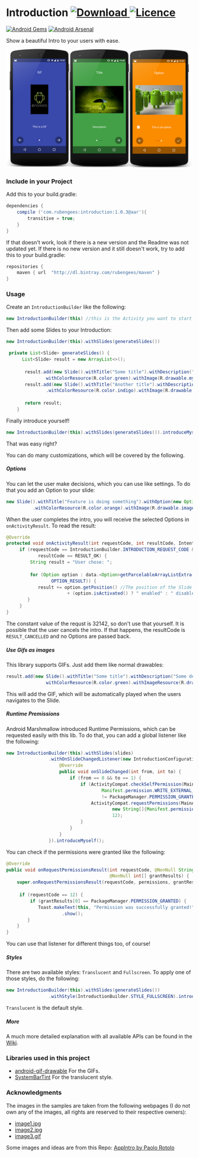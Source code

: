 
# Introduction [ ![Download](https://api.bintray.com/packages/rubengees/maven/Introduction/images/download.svg) ](https://bintray.com/rubengees/maven/Introduction/_latestVersion) [![Licence](https://img.shields.io/badge/Licence-Apache--2.0-brightgreen.svg)](https://www.apache.org/licenses/LICENSE-2.0)
[![Android Gems](http://www.android-gems.com/badge/RubenGees/Introduction.svg?branch=master)](http://www.android-gems.com/lib/RubenGees/Introduction)
[![Android Arsenal](https://img.shields.io/badge/Android%20Arsenal-Introduction-brightgreen.svg?style=flat)](http://android-arsenal.com/details/1/2498)

Show a beautiful Intro to your users with ease.

![](art/screenshot_gallery.png)

### Include in your Project

Add this to your build.gradle:

```groovy
dependencies {
    compile ('com.rubengees:introduction:1.0.3@aar'){
        transitive = true;
    }
}
```

If that doesn't work, look if there is a new version and the Readme was not updated yet.
If there is no new version and it still doesn't work, try to add this to your build.gradle:

```groovy
repositories {
    maven { url  "http://dl.bintray.com/rubengees/maven" }
}
```

### Usage

Create an `IntroductionBuilder` like the following:

```java
new IntroductionBuilder(this) //this is the Activity you want to start from.
```

Then add some Slides to your Introduction:

```java
new IntroductionBuilder(this).withSlides(generateSlides())
```

```java
 private List<Slide> generateSlides() {
      List<Slide> result = new ArrayList<>();

       result.add(new Slide().withTitle("Some title").withDescription("Some description").
               withColorResource(R.color.green).withImage(R.drawable.myImage));
       result.add(new Slide().withTitle("Another title").withDescription("Another description")
               .withColorResource(R.color.indigo).withImage(R.drawable.myImage2));

       return result;
    }
```

Finally introduce yourself!

```java
new IntroductionBuilder(this).withSlides(generateSlides()).introduceMyself();
```

That was easy right?

You can do many customizations, which will be covered by the following.

##### Options

You can let the user make decisions, which you can use like settings.
To do that you add an Option to your slide:

```java
new Slide().withTitle("Feature is doing something").withOption(new Option("Enable the feature"))
          .withColorResource(R.color.orange).withImage(R.drawable.image));
```

When the user completes the intro, you will receive the selected Options in `onActivityResult`. 
To read the result:

```java
@Override
protected void onActivityResult(int requestCode, int resultCode, Intent data) {
     if (requestCode == IntroductionBuilder.INTRODUCTION_REQUEST_CODE &&
            resultCode == RESULT_OK) {
         String result = "User chose: ";

         for (Option option : data.<Option>getParcelableArrayListExtra(IntroductionActivity.
                 OPTION_RESULT)) {
            result += option.getPosition() //The position of the Slide
                       + (option.isActivated() ? " enabled" : " disabled");
        }
     }
}
```

The constant value of the requst is 32142, so don't use that yourself.
It is possible that the user cancels the intro. If that happens, the resultCode is `RESULT_CANCELLED` and no Options are passed back.

##### Use Gifs as images

This library supports GIFs. Just add them like normal drawables:

```java
result.add(new Slide().withTitle("Some title").withDescription("Some description").
               withColorResource(R.color.green).withImageResource(R.drawable.myGIF));
```

This will add the GIF, which will be automatically played when the users navigates to the Slide.

##### Runtime Premissions

Android Marshmallow introduced Runtime Permissions, which can be requested easily with this lib.
To do that, you can add a global listener like the following:

```java
new IntroductionBuilder(this).withSlides(slides)
                .withOnSlideChangedListener(new IntroductionConfiguration.OnSlideChangedListener() {
                    @Override
                    public void onSlideChanged(int from, int to) {
                        if (from == 0 && to == 1) {
                            if (ActivityCompat.checkSelfPermission(MainActivity.this,
                                    Manifest.permission.WRITE_EXTERNAL_STORAGE)
                                    != PackageManager.PERMISSION_GRANTED) {
                                ActivityCompat.requestPermissions(MainActivity.this,
                                        new String[]{Manifest.permission.WRITE_EXTERNAL_STORAGE},
                                        12);
                            }
                        }
                    }
                }).introduceMyself();
```

You can check if the permissions were granted like the following:

```java
@Override
public void onRequestPermissionsResult(int requestCode, @NonNull String[] permissions,
                                       @NonNull int[] grantResults) {
    super.onRequestPermissionsResult(requestCode, permissions, grantResults);

     if (requestCode == 12) {
         if (grantResults[0] == PackageManager.PERMISSION_GRANTED) {
            Toast.makeText(this, "Permission was successfully granted!", Toast.LENGTH_LONG)
                     .show();
        }
    }
}
```

You can use that listener for different things too, of course!

##### Styles

There are two available styles: `Translucent` and `Fullscreen`.
To apply one of those styles, do the following:

```java
new IntroductionBuilder(this).withSlides(generateSlides())
                .withStyle(IntroductionBuilder.STYLE_FULLSCREEN).introduceMyself();
```

`Translucent` is the default style.

##### More

A much more detailed explanation with all available APIs can be found in the [Wiki](https://github.com/RubenGees/Introduction/wiki).

### Libraries used in this project

- [android-gif-drawable](https://github.com/koral--/android-gif-drawable) For the GIFs.
- [SystemBarTint](https://github.com/jgilfelt/SystemBarTint) For the translucent style.

### Acknowledgments

The images in the samples are taken from the following webpages (I do not own any of the images, all rights are reserved to their respective owners):

- [image1.jpg](https://www.flickr.com/photos/rbulmahn/6180104944/in/photolist-89W1PC-8Q713U-9BussZ-cwr9kY-9XzRzZ-83z8K5-84k3xS-adM5Y9-drdDdf-e1wXZE-6kzXBW-aq7DTw-98qbVd-83w6aa-6TYUqy-bttVPE-jPnPwv-83zc5G-9mgbHk-bmJtgf-c8f3yC-6T4zxf-83jUyV-9WRbGQ-6RrUxc-6oHoaj-7Z2YXE-oveaff-8rNmyh-f95MK4-8EFVd6-kiJrYR-9Y8USW-9qC58Z-o7ZmL9-ovdL7H-oMHywk-oMFMME-oMrEw4-oMHy8e-ovaLae-ovaL5K-ovaL2t-ovaKLZ-oMoBJr-89SKWD-89W1Bu-89SKwT-89SKwa-89W1kG)
- [image2.jpg](https://www.flickr.com/photos/uncalno/8538679708/in/photolist-e1wXZE-6kzXBW-aq7DTw-98qbVd-83w6aa-6TYUqy-bttVPE-jPnPwv-83zc5G-9mgbHk-bmJtgf-c8f3yC-6T4zxf-83jUyV-9WRbGQ-6RrUxc-6oHoaj-7Z2YXE-oveaff-8rNmyh-f95MK4-8EFVd6-kiJrYR-9Y8USW-9qC58Z-o7ZmL9-ovdL7H-oMHywk-oMFMME-oMrEw4-oMHy8e-ovaLae-ovaL5K-ovaL2t-ovaKLZ-oMoBJr-89SKWD-89W1Bu-89SKwT-89SKwa-89W1kG-89W1kb-89W1jN-89W15E-89VZRs-89VZDb-9kUiFS-9957fA-ehs7zp-5yFrKB)
- [image3.gif](http://www.modaco.com/forums/topic/344506-android-startshutdown-animation-for-i900/)

Some images and ideas are from this Repo: [AppIntro by Paolo Rotolo](https://github.com/PaoloRotolo/AppIntro)
